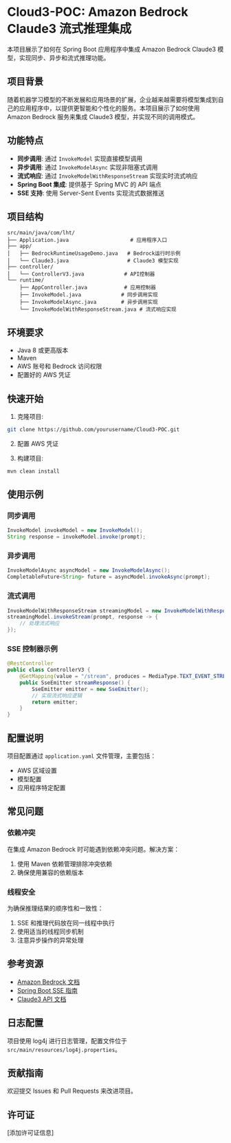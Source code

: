 # Cloud3-POC: Amazon Bedrock Claude3 流式推理集成

本项目展示了如何在 Spring Boot 应用程序中集成 Amazon Bedrock Claude3 模型，实现同步、异步和流式推理功能。

## 项目背景

随着机器学习模型的不断发展和应用场景的扩展，企业越来越需要将模型集成到自己的应用程序中，以提供更智能和个性化的服务。本项目展示了如何使用 Amazon Bedrock 服务来集成 Claude3 模型，并实现不同的调用模式。

## 功能特点

- **同步调用**: 通过 `InvokeModel` 实现直接模型调用
- **异步调用**: 通过 `InvokeModelAsync` 实现非阻塞式调用
- **流式响应**: 通过 `InvokeModelWithResponseStream` 实现实时流式响应
- **Spring Boot 集成**: 提供基于 Spring MVC 的 API 端点
- **SSE 支持**: 使用 Server-Sent Events 实现流式数据推送

## 项目结构

```
src/main/java/com/lht/
├── Application.java                    # 应用程序入口
├── app/
│   ├── BedrockRuntimeUsageDemo.java   # Bedrock运行时示例
│   └── Claude3.java                   # Claude3 模型实现
├── controller/
│   └── ControllerV3.java             # API控制器
└── runtime/
    ├── AppController.java            # 应用控制器
    ├── InvokeModel.java             # 同步调用实现
    ├── InvokeModelAsync.java        # 异步调用实现
    └── InvokeModelWithResponseStream.java # 流式响应实现
```

## 环境要求

- Java 8 或更高版本
- Maven
- AWS 账号和 Bedrock 访问权限
- 配置好的 AWS 凭证

## 快速开始

1. 克隆项目:
```bash
git clone https://github.com/yourusername/Cloud3-POC.git
```

2. 配置 AWS 凭证

3. 构建项目:
```bash
mvn clean install
```

## 使用示例

### 同步调用
```java
InvokeModel invokeModel = new InvokeModel();
String response = invokeModel.invoke(prompt);
```

### 异步调用
```java
InvokeModelAsync asyncModel = new InvokeModelAsync();
CompletableFuture<String> future = asyncModel.invokeAsync(prompt);
```

### 流式调用
```java
InvokeModelWithResponseStream streamingModel = new InvokeModelWithResponseStream();
streamingModel.invokeStream(prompt, response -> {
    // 处理流式响应
});
```

### SSE 控制器示例
```java
@RestController
public class ControllerV3 {
    @GetMapping(value = "/stream", produces = MediaType.TEXT_EVENT_STREAM_VALUE)
    public SseEmitter streamResponse() {
        SseEmitter emitter = new SseEmitter();
        // 实现流式响应逻辑
        return emitter;
    }
}
```

## 配置说明

项目配置通过 `application.yaml` 文件管理，主要包括：
- AWS 区域设置
- 模型配置
- 应用程序特定配置

## 常见问题

### 依赖冲突
在集成 Amazon Bedrock 时可能遇到依赖冲突问题。解决方案：
1. 使用 Maven 依赖管理排除冲突依赖
2. 确保使用兼容的依赖版本

### 线程安全
为确保推理结果的顺序性和一致性：
1. SSE 和推理代码放在同一线程中执行
2. 使用适当的线程同步机制
3. 注意异步操作的异常处理

## 参考资源

- [Amazon Bedrock 文档](https://docs.aws.amazon.com/bedrock/)
- [Spring Boot SSE 指南](https://docs.spring.io/spring-framework/reference/web/webmvc/mvc-ann-async.html)
- [Claude3 API 文档](https://docs.anthropic.com/claude/reference/getting-started-with-the-api)

## 日志配置

项目使用 log4j 进行日志管理，配置文件位于 `src/main/resources/log4j.properties`。

## 贡献指南

欢迎提交 Issues 和 Pull Requests 来改进项目。

## 许可证

[添加许可证信息]
